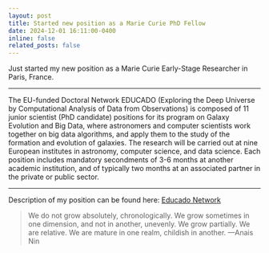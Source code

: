 ```yaml
---
layout: post
title: Started new position as a Marie Curie PhD Fellow
date: 2024-12-01 16:11:00-0400
inline: false
related_posts: false
---
```


Just started my new position as a Marie Curie Early-Stage Researcher in Paris, France.

---

The EU-funded Doctoral Network EDUCADO (Exploring the Deep Universe by Computational Analysis of Data from Observations) is composed of 11 junior scientist (PhD candidate) positions for its program on Galaxy Evolution and Big Data, where astronomers and computer scientists work together on big data algorithms, and apply them to the study of the formation and evolution of galaxies. The research will be carried out at nine European institutes in astronomy, computer science, and data science. Each position includes mandatory secondments of 3-6 months at another academic institution, and of typically two months at an associated partner in the private or public sector.

---

Description of my position can be found here: [Educado Network](https://research.iac.es/proyecto/educado/pages/employment.php#dc02)

> We do not grow absolutely, chronologically. We grow sometimes in one dimension, and not in another, unevenly. We grow partially. We are relative. We are mature in one realm, childish in another.
> —Anais Nin

